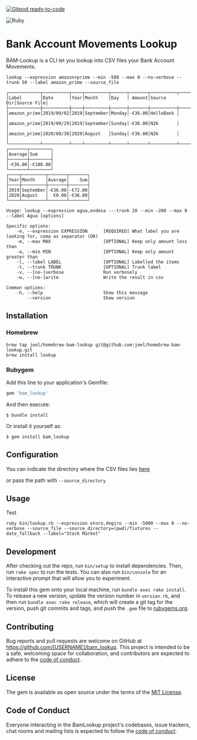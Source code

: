 [![Gitpod ready-to-code](https://img.shields.io/badge/Gitpod-ready--to--code-blue?logo=gitpod)](https://gitpod.io/#https://github.com/joel/homebrew-bam-lookup)

![Ruby](https://github.com/joel/homebrew-bam-lookup/workflows/Ruby/badge.svg)

# Bank Account Movements Lookup

BAM-Lookup is a CLI let you lookup into CSV files your Bank Account Movements.

```
lookup --expression amazon+prime --min -500 --max 0 --no-verbose --trunk 50 --label amazon_prime --source_file

┌────────────┬──────────┬────┬─────────┬──────┬───────┬──────────┬───────────┐
│Label       │Date      │Year│Month    │Day   │ Amount│Source Dir│Source File│
├────────────┼──────────┼────┼─────────┼──────┼───────┼──────────┼───────────┤
│amazon_prime│2019/09/02│2019│September│Monday│-€36.00│HelloBank │           │
│amazon_prime│2019/09/29│2019│September│Sunday│-€36.00│N26       │           │
│amazon_prime│2020/08/30│2020│August   │Sunday│-€36.00│N26       │           │
└────────────┴──────────┴────┴─────────┴──────┴───────┴──────────┴───────────┘
┌───────┬────────┐
│Average│Sum     │
├───────┼────────┤
│-€36.00│-€108.00│
└───────┴────────┘
┌────┬─────────┬───────┬───────┐
│Year│Month    │Average│    Sum│
├────┼─────────┼───────┼───────┤
│2019│September│-€36.00│-€72.00│
│2020│August   │  €0.00│-€36.00│
└────┴─────────┴───────┴───────┘
```

```
Usage: lookup --expression agua,endesa ---trunk 20 --min -200 --max 0 --label Agua [options]

Specific options:
    -e, --expression EXPRESSION      [REQUIRED] What label you are looking for, coma as separator (OR)
    -m, --max MAX                    [OPTIONAL] Keep only amount less than
    -a, --min MIN                    [OPTIONAL] Keep only amount greater than
    -l, --label LABEL                [OPTIONAL] Labelled the items
    -t, --trunk TRUNK                [OPTIONAL] Trunk label
    -v, --[no-]verbose               Run verbosely
    -w, --[no-]write                 Write the result in csv

Common options:
    -h, --help                       Show this message
        --version                    Show version
```

## Installation

### Homebrew

```
brew tap joel/homebrew-bam-lookup git@github.com:joel/homebrew-bam-lookup.git
brew install lookup
```

### Rubygem

Add this line to your application's Gemfile:

```ruby
gem 'bam_lookup'
```

And then execute:

    $ bundle install

Or install it yourself as:

    $ gem install bam_lookup

## Configuration

You can indicate the directory where the CSV files lies [here](https://github.com/joel/bam-lookup/blob/f968a23450b021f1d173bbcc6770bef0b7f7b309/bin/lookup.rb#L8)

or pass the path with `--source_directory`

## Usage

Test

```
ruby bin/lookup.rb --expression etoro,degiro --min -5000 --max 0 --no-verbose --source_file --source_directory=(pwd)/fixtures --date_fallback --label="Stock Market"
```

## Development

After checking out the repo, run `bin/setup` to install dependencies. Then, run `rake spec` to run the tests. You can also run `bin/console` for an interactive prompt that will allow you to experiment.

To install this gem onto your local machine, run `bundle exec rake install`. To release a new version, update the version number in `version.rb`, and then run `bundle exec rake release`, which will create a git tag for the version, push git commits and tags, and push the `.gem` file to [rubygems.org](https://rubygems.org).

## Contributing

Bug reports and pull requests are welcome on GitHub at https://github.com/[USERNAME]/bam_lookup. This project is intended to be a safe, welcoming space for collaboration, and contributors are expected to adhere to the [code of conduct](https://github.com/[USERNAME]/bam_lookup/blob/master/CODE_OF_CONDUCT.md).


## License

The gem is available as open source under the terms of the [MIT License](https://opensource.org/licenses/MIT).

## Code of Conduct

Everyone interacting in the BamLookup project's codebases, issue trackers, chat rooms and mailing lists is expected to follow the [code of conduct](https://github.com/[USERNAME]/bam_lookup/blob/master/CODE_OF_CONDUCT.md).

